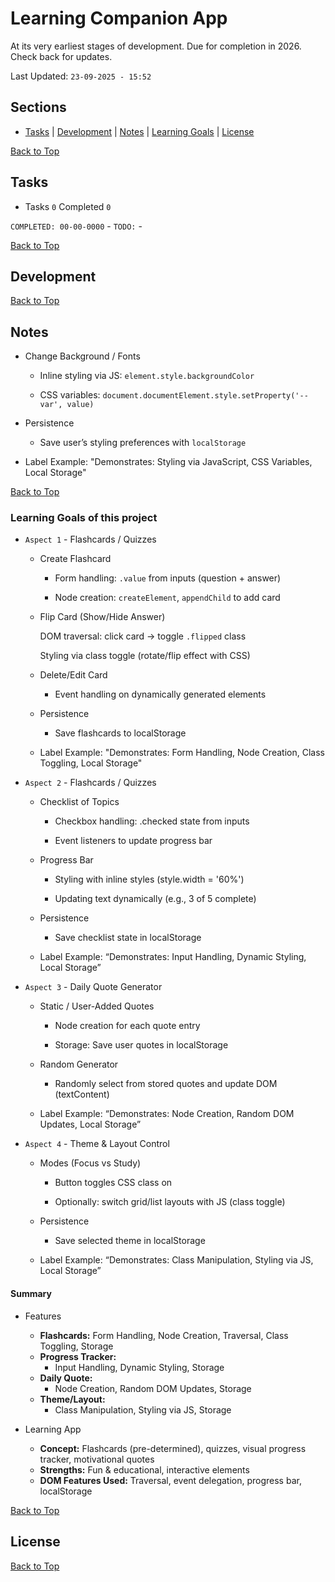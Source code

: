 # Learning Companion App
At its very earliest stages of development. Due for completion in 2026. Check back for updates. 

Last Updated: `23-09-2025 - 15:52`

## Sections

+ [Tasks](#tasks) | [Development](#development) | [Notes](#notes) | [Learning Goals](#learning-goals-of-this-project) | [License](#license)

[Back to Top](#learning-companion-app)

## Tasks 

+ Tasks `0` Completed `0`

`COMPLETED: 00-00-0000` -
`TODO:` - 

[Back to Top](#learning-companion-app)

## Development

[Back to Top](#learning-companion-app)

## Notes 


  + Change Background / Fonts

    + Inline styling via JS: `element.style.backgroundColor`

    + CSS variables: `document.documentElement.style.setProperty('--var', value)`

  + Persistence

    + Save user’s styling preferences with `localStorage`

  + Label Example: "Demonstrates: Styling via JavaScript, CSS Variables, Local Storage"

[Back to Top](#learning-companion-app)

### Learning Goals of this project

+ `Aspect 1` - Flashcards / Quizzes

  + Create Flashcard

    +  Form handling: `.value` from inputs (question + answer)

    +  Node creation: `createElement`, `appendChild` to add card

  + Flip Card (Show/Hide Answer)

    DOM traversal: click card → toggle `.flipped` class

    Styling via class toggle (rotate/flip effect with CSS)

  + Delete/Edit Card

    +  Event handling on dynamically generated elements

  + Persistence

    +  Save flashcards to localStorage

  + Label Example: "Demonstrates: Form Handling, Node Creation, Class Toggling, Local Storage"

+ `Aspect 2` - Flashcards / Quizzes

  + Checklist of Topics

    + Checkbox handling: .checked state from inputs

    + Event listeners to update progress bar

  + Progress Bar

    + Styling with inline styles (style.width = '60%')

    + Updating text dynamically (e.g., 3 of 5 complete)

  + Persistence

    + Save checklist state in localStorage

  + Label Example: “Demonstrates: Input Handling, Dynamic Styling, Local Storage”  

+ `Aspect 3` - Daily Quote Generator

  + Static / User-Added Quotes

    + Node creation for each quote entry

    + Storage: Save user quotes in localStorage

  + Random Generator

    + Randomly select from stored quotes and update DOM (textContent)

  + Label Example: “Demonstrates: Node Creation, Random DOM Updates, Local Storage”

+ `Aspect 4` - Theme & Layout Control

  + Modes (Focus vs Study)

    + Button toggles CSS class on <body>

    + Optionally: switch grid/list layouts with JS (class toggle)

  + Persistence

    + Save selected theme in localStorage

  + Label Example: “Demonstrates: Class Manipulation, Styling via JS, Local Storage”

#### Summary

+ Features
  + **Flashcards:**	
   Form Handling, Node Creation, Traversal, Class Toggling, Storage
  + **Progress Tracker:**	
    + Input Handling, Dynamic Styling, Storage
  + **Daily Quote:**	
    + Node Creation, Random DOM Updates, Storage
  + **Theme/Layout:**	
    + Class Manipulation, Styling via JS, Storage

+ Learning App
  + **Concept:** Flashcards (pre-determined), quizzes, visual progress tracker, motivational quotes
  + **Strengths:** Fun & educational, interactive elements
  + **DOM Features Used:** Traversal, event delegation, progress bar, localStorage



[Back to Top](#learning-companion-app)

## License


[Back to Top](#learning-companion-app)